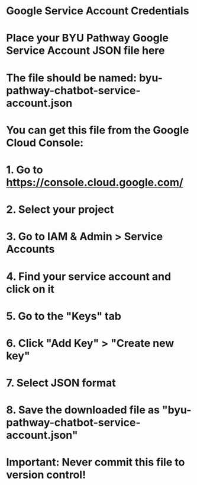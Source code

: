 # Google Service Account Credentials

#

# Place your BYU Pathway Google Service Account JSON file here

# The file should be named: byu-pathway-chatbot-service-account.json

#

# You can get this file from the Google Cloud Console:

# 1. Go to https://console.cloud.google.com/

# 2. Select your project

# 3. Go to IAM & Admin > Service Accounts

# 4. Find your service account and click on it

# 5. Go to the "Keys" tab

# 6. Click "Add Key" > "Create new key"

# 7. Select JSON format

# 8. Save the downloaded file as "byu-pathway-chatbot-service-account.json"

#

# Important: Never commit this file to version control!
